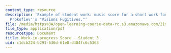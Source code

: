 ```yaml
---
content_type: resource
description: 'Example of student work: music score for a short work for piano imitating
  Prokofiev''s "Visions Fugitives."'
file: /media/https%3A/open-learning-course-data-rc.s3.amazonaws.com/21m-304-writing-in-tonal-forms-ii-spring-2009/c1dcb224b291636d61e8d484fc6c5363_MIT21M_304s09_sw03.pdf
file_type: application/pdf
resourcetype: Document
title: Work-in-progress Score - Student 3
uid: c1dcb224-b291-636d-61e8-d484fc6c5363
---
```

